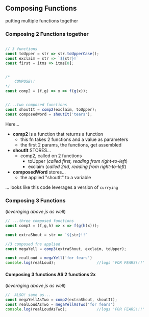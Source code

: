 ## Composing Functions
putting multiple functions together  


### Composing 2 Functions together
```js

// 3 functions
const toUpper = str => str.toUpperCase();
const exclaim = str => `${str}!`
const first = itms => itms[0];


/*
	COMPOSE!!
*/ 
const comp2 = (f,g) => x => f(g(x));


//...two composed functions
const shoutIt = comp2(exclaim, toUpper);
const composedWord = shoutIt('tears');
```
Here...
 - **comp2** is a function that returns a function
   - this fn takes 2 functions and a value as parameters
   - the first 2 params, the functions, get assembled
 - **shoutIt** STORES...
   - comp2, called on 2 functions
     - toUpper (_called first, reading from right-to-left_)
     - exclaim (_called 2nd, reading from right-to-left_)
 - **composedWord** stores...
   - the applied "shoutIt" to a variable

... looks like this code leverages a version of `currying`


### Composing 3 Functions
(_leveraging above js as well_)
```js
// ...three composed functions
const comp3 = (f,g,h) => x => f(g(h(x)));

const extraShout = str => `${str}!!`

//3 composed fns applied
const megaYell = comp3(extraShout, exclaim, toUpper);

const realLoud = megaYell('for fears')
console.log(realLoud);					//logs 'FOR FEARS!!!'

```

#### Composing 3 functions AS 2 functions 2x
(_leveraging above js as well_)
```js
//  ALSO! same as...
const megaYellAsTwo = comp2(extraShout, shoutIt);
const realLoudAsTwo = megaYellAsTwo('for fears')
console.log(realLoudAsTwo);				//logs 'FOR FEARS!!!'

```